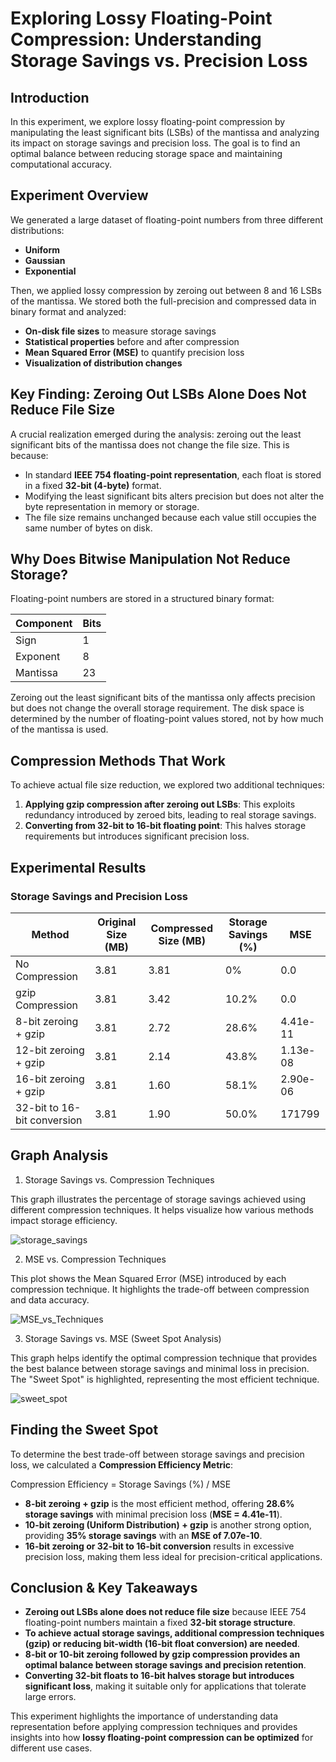 # Exploring Lossy Floating-Point Compression: Understanding Storage Savings vs. Precision Loss

## Introduction
In this experiment, we explore lossy floating-point compression by manipulating the least significant bits (LSBs) of the mantissa and analyzing its impact on storage savings and precision loss. The goal is to find an optimal balance between reducing storage space and maintaining computational accuracy.

## Experiment Overview
We generated a large dataset of floating-point numbers from three different distributions:

- **Uniform**
- **Gaussian**
- **Exponential**

Then, we applied lossy compression by zeroing out between 8 and 16 LSBs of the mantissa. We stored both the full-precision and compressed data in binary format and analyzed:

- **On-disk file sizes** to measure storage savings
- **Statistical properties** before and after compression
- **Mean Squared Error (MSE)** to quantify precision loss
- **Visualization of distribution changes**

## Key Finding: Zeroing Out LSBs Alone Does Not Reduce File Size
A crucial realization emerged during the analysis: zeroing out the least significant bits of the mantissa does not change the file size. This is because:

- In standard **IEEE 754 floating-point representation**, each float is stored in a fixed **32-bit (4-byte)** format.
- Modifying the least significant bits alters precision but does not alter the byte representation in memory or storage.
- The file size remains unchanged because each value still occupies the same number of bytes on disk.

## Why Does Bitwise Manipulation Not Reduce Storage?
Floating-point numbers are stored in a structured binary format:

| Component  | Bits |
|------------|------|
| Sign       | 1    |
| Exponent   | 8    |
| Mantissa   | 23   |

Zeroing out the least significant bits of the mantissa only affects precision but does not change the overall storage requirement. The disk space is determined by the number of floating-point values stored, not by how much of the mantissa is used.

## Compression Methods That Work
To achieve actual file size reduction, we explored two additional techniques:

1. **Applying gzip compression after zeroing out LSBs**: This exploits redundancy introduced by zeroed bits, leading to real storage savings.
2. **Converting from 32-bit to 16-bit floating point**: This halves storage requirements but introduces significant precision loss.

## Experimental Results
### Storage Savings and Precision Loss

| Method                      | Original Size (MB) | Compressed Size (MB) | Storage Savings (%) | MSE   |
|-----------------------------|-------------------|-------------------|-----------------|---------------|
| No Compression              | 3.81              | 3.81              | 0%              | 0.0           |
| gzip Compression            | 3.81              | 3.42              | 10.2%           | 0.0           |
| 8-bit zeroing + gzip        | 3.81              | 2.72              | 28.6%           | 4.41e-11      |
| 12-bit zeroing + gzip       | 3.81              | 2.14              | 43.8%           | 1.13e-08      |
| 16-bit zeroing + gzip       | 3.81              | 1.60              | 58.1%           | 2.90e-06      |
| 32-bit to 16-bit conversion | 3.81              | 1.90              | 50.0%           | 171799        |


## Graph Analysis
1. Storage Savings vs. Compression Techniques

This graph illustrates the percentage of storage savings achieved using different compression techniques. It helps visualize how various methods impact storage efficiency.

![storage_savings](https://github.com/user-attachments/assets/871b477f-3029-4473-8f05-7e5720d254a0)

2. MSE vs. Compression Techniques

This plot shows the Mean Squared Error (MSE) introduced by each compression technique. It highlights the trade-off between compression and data accuracy. 

![MSE_vs_Techniques](https://github.com/user-attachments/assets/afb2fa17-4e04-4d85-8bfa-e9a643e5fdef)

3. Storage Savings vs. MSE (Sweet Spot Analysis)

This graph helps identify the optimal compression technique that provides the best balance between storage savings and minimal loss in precision. The "Sweet Spot" is highlighted, representing the most efficient technique.

![sweet_spot](https://github.com/user-attachments/assets/dbd37a95-0a33-4bab-aa94-22df3e6ec3e0)

## Finding the Sweet Spot
To determine the best trade-off between storage savings and precision loss, we calculated a **Compression Efficiency Metric**:

Compression Efficiency = Storage Savings (%)​ / MSE 

- **8-bit zeroing + gzip** is the most efficient method, offering **28.6% storage savings** with minimal precision loss (**MSE = 4.41e-11**).
- **10-bit zeroing (Uniform Distribution) + gzip** is another strong option, providing **35% storage savings** with an **MSE of 7.07e-10**.
- **16-bit zeroing or 32-bit to 16-bit conversion** results in excessive precision loss, making them less ideal for precision-critical applications.

## Conclusion & Key Takeaways
- **Zeroing out LSBs alone does not reduce file size** because IEEE 754 floating-point numbers maintain a fixed **32-bit storage structure**.
- **To achieve actual storage savings, additional compression techniques (gzip) or reducing bit-width (16-bit float conversion) are needed**.
- **8-bit or 10-bit zeroing followed by gzip compression provides an optimal balance between storage savings and precision retention**.
- **Converting 32-bit floats to 16-bit halves storage but introduces significant loss**, making it suitable only for applications that tolerate large errors.

This experiment highlights the importance of understanding data representation before applying compression techniques and provides insights into how **lossy floating-point compression can be optimized** for different use cases.


